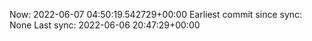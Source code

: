 Now: 2022-06-07 04:50:19.542729+00:00 Earliest commit since sync: None Last sync: 2022-06-06 20:47:29+00:00

